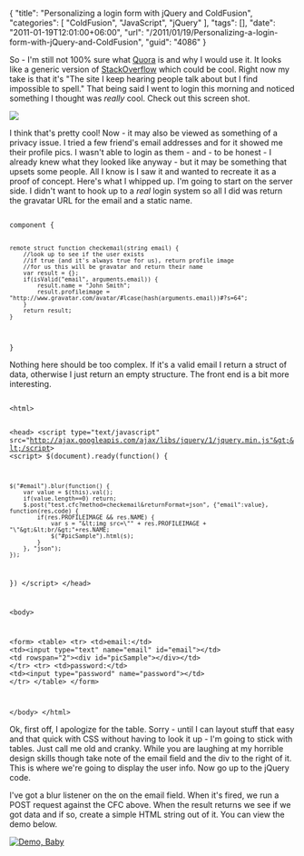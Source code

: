 {
	"title": "Personalizing a login form with jQuery and ColdFusion",
	"categories": [
		"ColdFusion",
		"JavaScript",
		"jQuery"
	],
	"tags": [],
	"date": "2011-01-19T12:01:00+06:00",
	"url": "/2011/01/19/Personalizing-a-login-form-with-jQuery-and-ColdFusion",
	"guid": "4086"
}

So - I'm still not 100% sure what <a href="http://www.quora.com/">Quora</a> is and why I would use it. It looks like a generic version of <a href="http://www.stackoverflow.com">StackOverflow</a> which could be cool. Right now my take is that it's "The site I keep hearing people talk about but I find impossible to spell." That being said I went to login this morning and noticed something I thought was <i>really</i> cool. Check out this screen shot.
<!--more-->
<p>

<img src="https://static.raymondcamden.com/images/ScreenClip13.png" />

<p>

I think that's pretty cool! Now - it may also be viewed as something of a privacy issue. I tried a few friend's email addresses and for it showed me their profile pics. I wasn't able to login as them - and - to be honest - I already knew what they looked like anyway - but it may be something that upsets some people. All I know is I saw it and wanted to recreate it as a proof of concept. Here's what I whipped up. I'm going to start on the server side. I didn't want to hook up to a <i>real</i> login system so all I did was return the gravatar URL for the email and a static name.

<p>

<code>
component {

	remote struct function checkemail(string email) {
		//look up to see if the user exists
		//if true (and it's always true for us), return profile image
		//for us this will be gravatar and return their name
		var result = {};
		if(isValid("email", arguments.email)) {
			result.name = "John Smith";
			result.profileimage = "http://www.gravatar.com/avatar/#lcase(hash(arguments.email))#?s=64";
		}
		return result;
	}
	
}
</code>

<p>

Nothing here should be too complex. If it's a valid email I return a struct of data, otherwise I just return an empty structure. The front end is a bit more interesting.

<p>

<code>
&lt;html&gt;

&lt;head&gt;
&lt;script type="text/javascript" src="http://ajax.googleapis.com/ajax/libs/jquery/1/jquery.min.js"&gt;&lt;/script&gt;
&lt;script&gt;
$(document).ready(function() {

	$("#email").blur(function() {
		var value = $(this).val();
		if(value.length==0) return;
		$.post("test.cfc?method=checkemail&returnFormat=json", {"email":value}, function(res,code) {
			if(res.PROFILEIMAGE && res.NAME) {
				var s = "&lt;img src=\"" + res.PROFILEIMAGE + "\"&gt;&lt;br/&gt;"+res.NAME;
				$("#picSample").html(s);
			}
		}, "json");
	});
})
&lt;/script&gt;
&lt;/head&gt;

&lt;body&gt;

&lt;form&gt;
&lt;table&gt;
	&lt;tr&gt;
		&lt;td&gt;email:&lt;/td&gt;
		&lt;td&gt;&lt;input type="text" name="email" id="email"&gt;&lt;/td&gt;
		&lt;td rowspan="2"&gt;&lt;div id="picSample"&gt;&lt;/div&gt;&lt;/td&gt;
	&lt;/tr&gt;
	&lt;tr&gt;
		&lt;td&gt;password:&lt;/td&gt;
		&lt;td&gt;&lt;input type="password" name="password"&gt;&lt;/td&gt;
	&lt;/tr&gt;
&lt;/table&gt;
&lt;/form&gt;

&lt;/body&gt;
&lt;/html&gt;
</code>

<p>

Ok, first off, I apologize for the table. Sorry - until I can layout stuff that easy and that quick with CSS without having to look it up - I'm going to stick with tables. Just call me old and cranky. While you are laughing at my horrible design skills though take note of the email field and the div to the right of it. This is where we're going to display the user info. Now go up to the jQuery code.

<p>

I've got a blur listener on the on the email field. When it's fired, we run a POST request against the CFC above. When the result returns we see if we got data and if so, create a simple HTML string out of it. You can view the demo below.

<p>

<a href="http://www.coldfusionjedi.com/demos/jan192011/test.cfm"><img src="https://static.raymondcamden.com/images/cfjedi/icon_128.png" title="Demo, Baby" border="0"></a>